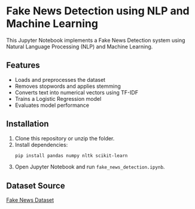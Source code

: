 # Fake News Detection using NLP and Machine Learning

This Jupyter Notebook implements a Fake News Detection system using Natural Language Processing (NLP) and Machine Learning.

## Features
- Loads and preprocesses the dataset
- Removes stopwords and applies stemming
- Converts text into numerical vectors using TF-IDF
- Trains a Logistic Regression model
- Evaluates model performance

## Installation
1. Clone this repository or unzip the folder.
2. Install dependencies:
   ```bash
   pip install pandas numpy nltk scikit-learn
   ```
3. Open Jupyter Notebook and run `fake_news_detection.ipynb`.

## Dataset Source
[Fake News Dataset](https://raw.githubusercontent.com/laxmimerit/fake-real-news-dataset/main/fake_or_real_news.csv)
